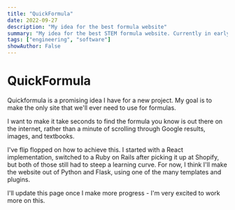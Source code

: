 ```yaml
---
title: "QuickFormula"
date: 2022-09-27
description: "My idea for the best formula website"
summary: "My idea for the best STEM formula website. Currently in early development still."
tags: ["engineering", "software"]
showAuthor: False
---
```

# QuickFormula
 Quickformula is a promising idea I have for a new project. My goal is to make
 the only site that we'll ever need to use for formulas.

 I want to make it take
 seconds to find the formula you know is out there on the internet, rather than a minute of scrolling through Google results, images, and textbooks.

 I've flip flopped on how to achieve this.  I started with a React implementation, switched to a Ruby on Rails after picking it up at Shopify, but both of those still had to steep a learning curve. For now, I think I'll make the website out of Python and Flask, using one of the many templates and plugins.

 I'll update this page once I make more progress - I'm very excited to work more on this.

